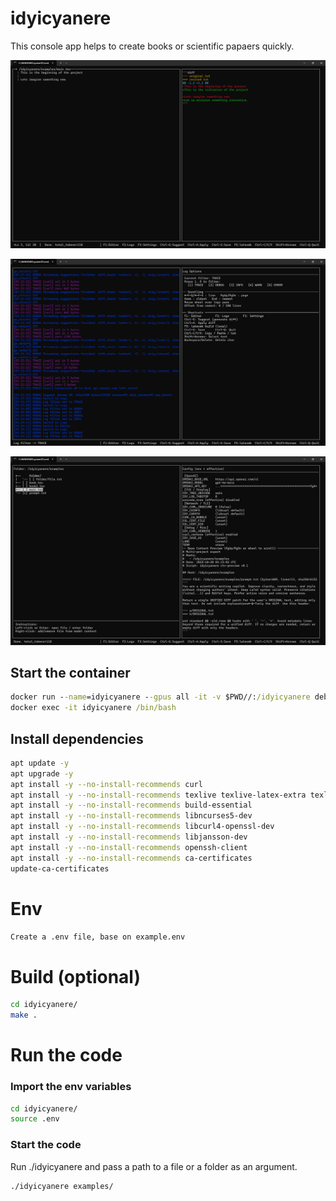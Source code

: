 # idyicyanere

This console app helps to create books or scientific papaers quickly. 

![Editor window demo](resources/editor_example.png)

![Logs window demo](resources/logs_example.png)

![Settings window demo](resources/settings_example.png)

## Start the container
```cmd
docker run --name=idyicyanere --gpus all -it -v $PWD//:/idyicyanere debian:latest
docker exec -it idyicyanere /bin/bash
```

## Install dependencies
```bash
apt update -y
apt upgrade -y
apt install -y --no-install-recommends curl
apt install -y --no-install-recommends texlive texlive-latex-extra texlive-lang-spanish latexmk
apt install -y --no-install-recommends build-essential
apt install -y --no-install-recommends libncurses5-dev
apt install -y --no-install-recommends libcurl4-openssl-dev
apt install -y --no-install-recommends libjansson-dev
apt install -y --no-install-recommends openssh-client
apt install -y --no-install-recommends ca-certificates
update-ca-certificates
```

# Env
```bash
Create a .env file, base on example.env
```

# Build (optional)
```bash
cd idyicyanere/
make .
```

# Run the code

### Import the env variables
```bash
cd idyicyanere/
source .env
```

### Start the code
Run ./idyicyanere and pass a path to a file or a folder as an argument. 
```bash
./idyicyanere examples/
```
